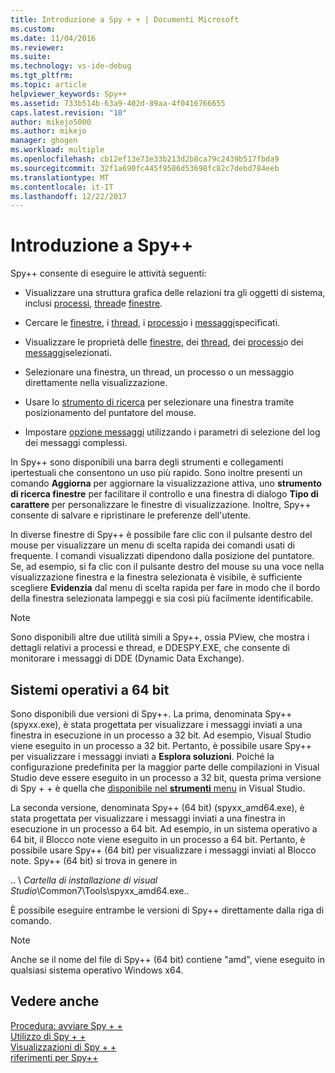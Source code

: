 ```yaml
---
title: Introduzione a Spy + + | Documenti Microsoft
ms.custom: 
ms.date: 11/04/2016
ms.reviewer: 
ms.suite: 
ms.technology: vs-ide-debug
ms.tgt_pltfrm: 
ms.topic: article
helpviewer_keywords: Spy++
ms.assetid: 733b514b-63a9-402d-89aa-4f0416766655
caps.latest.revision: "10"
author: mikejo5000
ms.author: mikejo
manager: ghogen
ms.workload: multiple
ms.openlocfilehash: cb12ef13e73e33b213d2b8ca79c2439b517fbda9
ms.sourcegitcommit: 32f1a690fc445f9586d53698fc82c7debd784eeb
ms.translationtype: MT
ms.contentlocale: it-IT
ms.lasthandoff: 12/22/2017
---
```

# <a name="introducing-spy"></a>Introduzione a Spy++
Spy++ consente di eseguire le attività seguenti:  
  
-   Visualizzare una struttura grafica delle relazioni tra gli oggetti di sistema, inclusi [processi](../debugger/processes-view.md), [thread](../debugger/threads-view.md)e [finestre](../debugger/windows-view.md).  
  
-   Cercare le [finestre](../debugger/how-to-search-for-a-window-in-windows-view.md), i [thread](../debugger/how-to-search-for-a-thread-in-threads-view.md), i [processi](../debugger/how-to-search-for-a-process-in-processes-view.md)o i [messaggi](../debugger/how-to-search-for-a-message-in-messages-view.md)specificati.  
  
-   Visualizzare le proprietà delle [finestre](../debugger/how-to-display-window-properties.md), dei [thread](../debugger/how-to-display-thread-properties.md), dei [processi](../debugger/how-to-display-process-properties.md)o dei [messaggi](../debugger/how-to-display-message-properties.md)selezionati.  
  
-   Selezionare una finestra, un thread, un processo o un messaggio direttamente nella visualizzazione.  
  
-   Usare lo [strumento di ricerca](../debugger/how-to-use-the-finder-tool.md) per selezionare una finestra tramite posizionamento del puntatore del mouse.  
  
-   Impostare [opzione messaggi](../debugger/how-to-open-messages-view-from-find-window.md) utilizzando i parametri di selezione del log dei messaggi complessi.  
  
 In Spy++ sono disponibili una barra degli strumenti e collegamenti ipertestuali che consentono un uso più rapido. Sono inoltre presenti un comando **Aggiorna** per aggiornare la visualizzazione attiva, uno **strumento di ricerca finestre** per facilitare il controllo e una finestra di dialogo **Tipo di carattere** per personalizzare le finestre di visualizzazione. Inoltre, Spy++ consente di salvare e ripristinare le preferenze dell'utente.  
  
 In diverse finestre di Spy++ è possibile fare clic con il pulsante destro del mouse per visualizzare un menu di scelta rapida dei comandi usati di frequente. I comandi visualizzati dipendono dalla posizione del puntatore. Se, ad esempio, si fa clic con il pulsante destro del mouse su una voce nella visualizzazione finestra e la finestra selezionata è visibile, è sufficiente scegliere **Evidenzia** dal menu di scelta rapida per fare in modo che il bordo della finestra selezionata lampeggi e sia così più facilmente identificabile.  
  
> [!NOTE]
>  Sono disponibili altre due utilità simili a Spy++, ossia PView, che mostra i dettagli relativi a processi e thread, e DDESPY.EXE, che consente di monitorare i messaggi di DDE (Dynamic Data Exchange).  
  
## <a name="64-bit-operating-systems"></a>Sistemi operativi a 64 bit  
 Sono disponibili due versioni di Spy++. La prima, denominata Spy++ (spyxx.exe), è stata progettata per visualizzare i messaggi inviati a una finestra in esecuzione in un processo a 32 bit. Ad esempio, Visual Studio viene eseguito in un processo a 32 bit. Pertanto, è possibile usare Spy++ per visualizzare i messaggi inviati a **Esplora soluzioni**. Poiché la configurazione predefinita per la maggior parte delle compilazioni in Visual Studio deve essere eseguito in un processo a 32 bit, questa prima versione di Spy + + è quella che [disponibile nel **strumenti** menu](../debugger/how-to-start-spy-increment.md) in Visual Studio.  
  
 La seconda versione, denominata Spy++ (64 bit) (spyxx_amd64.exe), è stata progettata per visualizzare i messaggi inviati a una finestra in esecuzione in un processo a 64 bit. Ad esempio, in un sistema operativo a 64 bit, il Blocco note viene eseguito in un processo a 64 bit. Pertanto, è possibile usare Spy++ (64 bit) per visualizzare i messaggi inviati al Blocco note. Spy++ (64 bit) si trova in genere in  
  
 .. \\ *Cartella di installazione di visual Studio*\Common7\Tools\spyxx_amd64.exe..  
  
 È possibile eseguire entrambe le versioni di Spy++ direttamente dalla riga di comando.  
  
> [!NOTE]
>  Anche se il nome del file di Spy++ (64 bit) contiene "amd", viene eseguito in qualsiasi sistema operativo Windows x64.  
  
## <a name="see-also"></a>Vedere anche 
 [Procedura: avviare Spy + +](../debugger/how-to-start-spy-increment.md)   
 [Utilizzo di Spy + +](../debugger/using-spy-increment.md)   
 [Visualizzazioni di Spy + +](../debugger/spy-increment-views.md)   
 [riferimenti per Spy++](../debugger/spy-increment-reference.md)